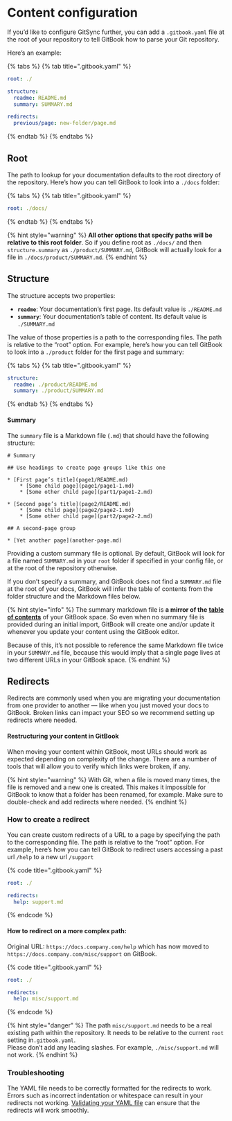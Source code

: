 # Content configuration

If you’d like to configure GitSync further, you can add a `.gitbook.yaml` file at the root of your repository to tell GitBook how to parse your Git repository.

Here’s an example:

{% tabs %}
{% tab title=".gitbook.yaml" %}

```yaml
root: ./

​structure:
  readme: README.md
  summary: SUMMARY.md​

redirects:
  previous/page: new-folder/page.md
```

{% endtab %}
{% endtabs %}

## Root

The path to lookup for your documentation defaults to the root directory of the repository. Here’s how you can tell GitBook to look into a `./docs` folder:

{% tabs %}
{% tab title=".gitbook.yaml" %}

```yaml
root: ./docs/
```

{% endtab %}
{% endtabs %}

{% hint style="warning" %}
**All other options that specify paths will be relative to this root folder**. So if you define root as `./docs/` and then `structure.summary` as `./product/SUMMARY.md`, GitBook will actually look for a file in `./docs/product/SUMMARY.md`.‌
{% endhint %}

## ​Structure‌ <a href="#structure" id="structure"></a>

The structure accepts two properties:‌

* **`readme`**: Your documentation’s first page. Its default value is `./README.md`
* **`summary`**: Your documentation’s table of content. Its default value is `./SUMMARY.md`

The value of those properties is a path to the corresponding files. The path is relative to the “root” option. For example, here’s how you can tell GitBook to look into a `./product` folder for the first page and summary:

{% tabs %}
{% tab title=".gitbook.yaml" %}

```yaml
structure:
  readme: ./product/README.md
  summary: ./product/SUMMARY.md
```

{% endtab %}
{% endtabs %}

#### ​Summary‌ <a href="#summary" id="summary"></a>

The `summary` file is a Markdown file (`.md`) that should have the following structure:

```
‌# Summary​

## Use headings to create page groups like this one​

* [First page’s title](page1/README.md)
    * [Some child page](page1/page1-1.md)
    * [Some other child page](part1/page1-2.md)

* [Second page’s title](page2/README.md)
    * [Some child page](page2/page2-1.md)
    * [Some other child page](part2/page2-2.md)

## A second-page group​

* [Yet another page](another-page.md)
```

Providing a custom summary file is optional. By default, GitBook will look for a file named `SUMMARY.md` in your `root` folder if specified in your config file, or at the root of the repository otherwise.

If you don’t specify a summary, and GitBook does not find a `SUMMARY.md` file at the root of your docs, GitBook will infer the table of contents from the folder structure and the Markdown files below.‌

{% hint style="info" %}
The summary markdown file is **a mirror of the** [**table of contents**](https://docs.gitbook.com/getting-started/overview#table-of-contents) of your GitBook space. So even when no summary file is provided during an initial import, GitBook will create one and/or update it whenever you update your content using the GitBook editor.

Because of this, it’s not possible to reference the same Markdown file twice in your `SUMMARY.md` file, because this would imply that a single page lives at two different URLs in your GitBook space.
{% endhint %}

## ​Redirects <a href="#redirects" id="redirects"></a>

Redirects are commonly used when you are migrating your documentation from one provider to another — like when you just moved your docs to GitBook. Broken links can impact your SEO so we recommend setting up redirects where needed.&#x20;

#### Restructuring your content in GitBook

When moving your content within GitBook, most URLs should work as expected depending on complexity of the change. There are a number of tools that will allow you to verify which links were broken, if any.&#x20;

{% hint style="warning" %}
With Git, when a file is moved many times, the file is removed and a new one is created. This makes it impossible for GitBook to know that a folder has been renamed, for example. Make sure to double-check and add redirects where needed.
{% endhint %}

### How to create a redirect

You can create custom redirects of a URL to a page by specifying the path to the corresponding file. The path is relative to the “root” option. For example, here’s how you can tell GitBook to redirect users accessing a past url `/help` to a new url `/support`

{% code title=".gitbook.yaml" %}

```yaml
root: ./

redirects:
  help: support.md
```

{% endcode %}

#### How to redirect on a more complex path:

Original URL: `https://docs.company.com/help` which has now moved to `https://docs.company.com/misc/support` on GitBook.&#x20;

{% code title=".gitbook.yaml" %}

```yaml
root: ./

redirects:
  help: misc/support.md
```

{% endcode %}

{% hint style="danger" %}
The path `misc/support.md` needs to be a real existing path within the repository. It needs to be relative to the current `root` setting in`.gitbook.yaml`. \
Please don’t add any leading slashes. For example, `./misc/support.md` will not work.
{% endhint %}

### Troubleshooting

The YAML file needs to be correctly formatted for the redirects to work. Errors such as incorrect indentation or whitespace can result in your redirects not working. [Validating your YAML file](https://www.yamllint.com/) can ensure that the redirects will work smoothly.&#x20;
